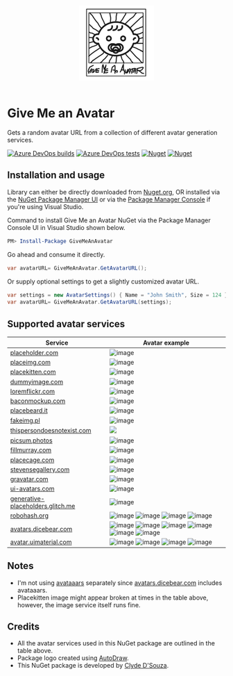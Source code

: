 <div align="center">
	<br>
	<img width="172" src="https://raw.githubusercontent.com/ClydeDz/give-me-an-avatar-nuget/main/Icon.jpg" alt="Give me an avatar NuGet package icon">
	<br>
	<br>
</div>  

# Give Me an Avatar
Gets a random avatar URL from a collection of different avatar generation services.  

[![Azure DevOps builds](https://img.shields.io/azure-devops/build/clydedsouza-nuget/03b052e2-ef54-44b2-82b3-3c3a1e09d864/10?logo=Azure%20DevOps)](https://dev.azure.com/clydedsouza-nuget/Give%20Me%20an%20Avatar%20NuGet/_build) 
[![Azure DevOps tests](https://img.shields.io/azure-devops/tests/clydedsouza-nuget/Give%2520Me%2520an%2520Avatar%2520NuGet/10?logo=Azure%20DevOps)](https://dev.azure.com/clydedsouza-nuget/Give%20Me%20an%20Avatar%20NuGet/_build) 
[![Nuget](https://img.shields.io/nuget/v/GiveMeAnAvatar?color=brightgreen&logo=NuGet)](https://www.nuget.org/packages/GiveMeAnAvatar) 
[![Nuget](https://img.shields.io/nuget/dt/GiveMeAnAvatar?color=brightgreen&logo=NuGet)](https://www.nuget.org/packages/GiveMeAnAvatar)      

## Installation and usage
Library can either be directly downloaded from [Nuget.org](https://www.nuget.org/packages/GiveMeAnAvatar), OR installed via the [NuGet Package Manager UI](https://docs.microsoft.com/en-us/nuget/tools/package-manager-ui#finding-and-installing-a-package) or via the [Package Manager Console](https://docs.microsoft.com/en-us/nuget/tools/package-manager-console) if you're using Visual Studio.

Command to install Give Me an Avatar NuGet via the Package Manager Console UI in Visual Studio shown below.
```PowerShell
PM> Install-Package GiveMeAnAvatar
```

Go ahead and consume it directly.
```C#
var avatarURL= GiveMeAnAvatar.GetAvatarURL();
``` 
  
Or supply optional settings to get a slightly customized avatar URL.
```C#
var settings = new AvatarSettings() { Name = "John Smith", Size = 124 };
var avatarURL= GiveMeAnAvatar.GetAvatarURL(settings);
``` 

    

## Supported avatar services

| Service                                    | Avatar example                                       |
|--------------------------------------------|------------------------------------------------------|
| [placeholder.com](https://placeholder.com) | ![image](https://via.placeholder.com/128?Text=J%20S) |
| [placeimg.com](https://placeimg.com)       | ![image](https://placeimg.com/128/128/people)        |
| [placekitten.com](https://placekitten.com) | ![image](https://placekitten.com/g/128/128?cache=invalidate-nuget)          |
| [dummyimage.com](https://dummyimage.com/)  | ![image](https://dummyimage.com/128x128&text=J%20S)  |
| [loremflickr.com](https://loremflickr.com) | ![image](https://loremflickr.com/128/128/human)      |
| [baconmockup.com](https://baconmockup.com) | ![image](https://baconmockup.com/128/128/)           |
| [placebeard.it](https://placebeard.it)     | ![image](https://placebeard.it/128)                  |
| [fakeimg.pl](https://fakeimg.pl)           | ![image](https://fakeimg.pl/128x128/?text=John%20Smith&font=bebas)   |
| [thispersondoesnotexist.com](https://thispersondoesnotexist.com/) | <img src="https://thispersondoesnotexist.com/image" width="128"/> |
| [picsum.photos](https://picsum.photos/)     | ![image](https://picsum.photos/128)                  |
| [fillmurray.com](https://www.fillmurray.com)     | ![image](https://www.fillmurray.com/128/128)    |
| [placecage.com](https://www.placecage.com)       | ![image](https://www.placecage.com/128/128)     |
| [stevensegallery.com](https://www.stevensegallery.com)       | ![image](https://www.stevensegallery.com/128/128)  |
| [gravatar.com](https://www.gravatar.com)    | ![image](https://www.gravatar.com/avatar/default?s=128)     |
| [ui-avatars.com](https://www.ui-avatars.com)    | ![image](https://ui-avatars.com/api/?background=random&size=128&name=J%20S)     |
| [generative-placeholders.glitch.me](https://generative-placeholders.glitch.me)       | ![image](https://generative-placeholders.glitch.me/image?width=128&height=128)     |
| [robohash.org](https://robohash.org)       | ![image](https://robohash.org/John%20Smith?size=128x128&set=set1) ![image](https://robohash.org/John%20Smith?size=128x128&set=set2) ![image](https://robohash.org/John%20Smith?size=128x128&set=set3) ![image](https://robohash.org/John%20Smith?size=128x128&set=set4)     |
| [avatars.dicebear.com](https://avatars.dicebear.com)     | ![image](https://avatars.dicebear.com/4.5/api/gridy/John%20Smith.svg?w=128&h=128) ![image](https://avatars.dicebear.com/4.5/api/human/John%20Smith.svg?w=128&h=128) ![image](https://avatars.dicebear.com/4.5/api/identicon/John%20Smith.svg?w=128&h=128) ![image](https://avatars.dicebear.com/4.5/api/jdenticon/John%20Smith.svg?w=128&h=128) ![image](https://avatars.dicebear.com/4.5/api/avataaars/John%20Smith.svg?w=128&h=128)  ![image](https://avatars.dicebear.com/4.5/api/bottts/John%20Smith.svg?w=128&h=128)             |
| [avatar.uimaterial.com](https://avatar.uimaterial.com)     | ![image](https://avatar.uimaterial.com/?setId=0496UVJDTqyd2eCIAa46&name=John%20Smith&size=128) ![image](https://avatar.uimaterial.com/?setId=8Pfmys5bgfL2NbXFG2sU&name=John%20Smith&size=128) ![image](https://avatar.uimaterial.com/?setId=SM2u3518GjohwtHQXNK0&name=John%20Smith&size=128) ![image](https://avatar.uimaterial.com/?setId=Pb7ErSM37KjjIZyJk8w6&name=John%20Smith&size=128)   |

## Notes
* I'm not using [avataaars](https://avataaars.io/) separately since [avatars.dicebear.com](https://avatars.dicebear.com) includes avataaars.    
* Placekitten image might appear broken at times in the table above, however, the image service itself runs fine.     

## Credits   
- All the avatar services used in this NuGet package are outlined in the table above.    
- Package logo created using [AutoDraw](https://www.autodraw.com/).   
- This NuGet package is developed by [Clyde D'Souza](https://twitter.com/clydedz).